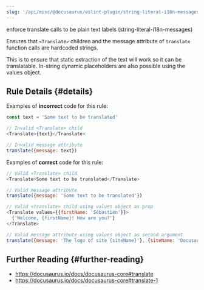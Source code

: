 ```yaml
---
slug: '/api/misc/@docusaurus/eslint-plugin/string-literal-i18n-messages'
---
```


enforce translate calls to be plain text labels (string-literal-i18n-messages)

Ensures that `<Translate>` children and the message attribute of `translate` function calls are hardcoded strings.

This is to ensure that static extraction of the text will work so it can be translatable. In-string dynamic placeholders are also possible using the values object.

## Rule Details {#details}

Examples of **incorrect** code for this rule:

```js
const text = 'Some text to be translated'

// Invalid <Translate> child
<Translate>{text}</Translate>

// Invalid message attribute
translate({message: text})
```

Examples of **correct** code for this rule:

```js
// Valid <Translate> child
<Translate>Some text to be translated</Translate>

// Valid message attribute
translate({message: 'Some text to be translated'})

// Valid <Translate> child using values object as prop
<Translate values={{firstName: 'Sébastien'}}>
  {'Welcome, {firstName}! How are you?'}
</Translate>

// Valid message attribute using values object as second argument
translate({message: 'The logo of site {siteName}'}, {siteName: 'Docusaurus'})
```

## Further Reading {#further-reading}

- https://docusaurus.io/docs/docusaurus-core#translate
- https://docusaurus.io/docs/docusaurus-core#translate-1
